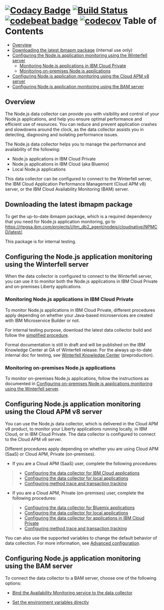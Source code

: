 [![Codacy Badge](https://api.codacy.com/project/badge/Grade/439d3e6d7897457fbedaea71c14f7a6a)](https://www.codacy.com/app/shiyanf/node-ibmapm-embed?utm_source=github.com&amp;utm_medium=referral&amp;utm_content=IBM-APM/node-ibmapm-embed&amp;utm_campaign=Badge_Grade)
[![Build Status](https://travis-ci.org/IBM-APM/node-ibmapm-embed.svg?branch=master)](https://travis-ci.org/IBM-APM/node-ibmapm-embed)
[![codebeat badge](https://codebeat.co/badges/c53e9598-a0c6-40e3-8d25-40a4eeaadf07)](https://codebeat.co/projects/github-com-ibm-apm-node-ibmapm-embed-master)
[![codecov](https://codecov.io/gh/IBM-APM/node-ibmapm-embed/branch/master/graph/badge.svg)](https://codecov.io/gh/IBM-APM/node-ibmapm-embed)
Table of Contents
=================
* [Overview](#overview)
* [Downloading the latest ibmapm package](#downloading-the-latest-ibmapm-package) (internal use only)
* [Configuring the Node.js application monitoring using the Winterfell server](#configuring-the-nodejs-application-monitoring-using-the-winterfell-server)
    * [Monitoring Node.js applications in IBM Cloud Private](#monitoring-nodejs-applications-in-ibm-cloud-private)
    * [Monitoring on-premises Node.js applications](#monitoring-on-premises-nodejs-applications)
* [Configuring Node.js application monitoring using the Cloud APM v8 server](#configuring-nodejs-application-monitoring-using-the-cloud-apm-v8-server)
* [Configuring Node.js application monitoring using the BAM server](#configuring-nodejs-application-monitoring-using-the-bam-server)
## Overview
The Node.js data collector can provide you with visibility and control of your Node.js applications, and help you ensure optimal performance and efficient use of resources. You can reduce and prevent application crashes and slowdowns around the clock, as the data collector assists you in detecting, diagnosing and isolating performance issues.

The Node.js data collector helps you to manage the performance and availability of the following:

- Node.js applications in IBM Cloud Private
- Node.js applications in IBM Cloud (aka Bluemix)
- Local Node.js applications

This data collector can be configured to connect to the Winterfell server, the IBM Cloud Application Performance Management (Cloud APM v8) server, or the IBM Cloud Availability Monitoring (BAM) server.

## Downloading the latest ibmapm package
To get the up-to-date ibmapm package, which is a required dependency that you need for Node.js application monitoring, go to https://rtpgsa.ibm.com/projects/i/itm_db2_agent/nodejs/cloudnative/NPMCD/latest/.

This package is for internal testing.


## Configuring the Node.js application monitoring using the Winterfell server
When the data collector is configured to connect to the Winterfell server, you can use it to monitor both the Node.js applications in IBM Cloud Private and on-premises Liberty applications.

### Monitoring Node.js applications in IBM Cloud Private
To monitor Node.js applications in IBM Cloud Private, different procedures apply depending on whether your Java-based microservices are created with IBM Microservice Builder or not.

For internal testing purpose, download the latest data collector build and follow the [simplified procedure](readme-topics/nodejsdc-internal.md).

Formal documentation is still in draft and will be published on the IBM Knowledge Center at GA of Winterfell release. For the always up-to-date internal doc for testing, see [Winterfell Knowledge Center](https://www-03preprod.ibm.com/support/knowledgecenter/SS8G7U_18.2.0/com.ibm.icam.doc/content/deploy_dc_intro.htm) (preproduction).


### Monitoring on-premises Node.js applications
To monitor on-premises Node.js applications, follow the instructions as documented in [Configuring on-premises Node.js applications monitoring using the Winterfell server](readme-topics/nodejsdc-onprem-winterfell.md).

## Configuring Node.js application monitoring using the Cloud APM v8 server
You can use the Node.js data collector, which is delivered in the Cloud APM v8 product, to monitor your Liberty applications running locally, in IBM Cloud, or in IBM Cloud Private. The data collector is configured to connect to the Cloud APM v8 server.

Different procedures apply depending on whether you are using Cloud APM (SaaS) or Cloud APM, Private (on-premises).

- If you are a Cloud APM (SaaS) user, complete the following procedures:
> - [Configuring the data collector for IBM Cloud applications](https://www.ibm.com/support/knowledgecenter/SSMKFH/com.ibm.apmaas.doc/install/bluemix_nodejs_config_dc.htm)
> - [Configuring the data collector for local applications](https://www.ibm.com/support/knowledgecenter/SSMKFH/com.ibm.apmaas.doc/install/nodejs_config_dc.htm)
> - [Configuring method trace and transaction tracking](readme-topics/nodejsdc_mt_tt.md)

- If you are a Cloud APM, Private (on-premises) user, complete the following procedures:
> - [Configuring the data collector for Bluemix applications](https://www.ibm.com/support/knowledgecenter/SSHLNR_8.1.4/com.ibm.pm.doc/install/bluemix_nodejs_config_dc.htm)
> - [Configuring the data collector for local applications](https://www.ibm.com/support/knowledgecenter/SSHLNR_8.1.4/com.ibm.pm.doc/install/nodejs_config_dc.htm)
> - [Configuring the data collector for applications in IBM Cloud Private](readme-topics/nodejsdc_icp_apm_server.md)
> - [Configuring method trace and transaction tracking](readme-topics/nodejsdc_mt_tt.md)

You can also use the supported variables to change the default behavior of data collection. For more information, see [Advanced configuration](readme-topics/nodejs_dc_advanced_config.md).

## Configuring Node.js application monitoring using the BAM server

To connect the data collector to a BAM server, choose one of the following options:

- [Bind the Availability Monitoring service to the data collector](readme-topics/connect_bam_service.md)

- [Set the environment variables directly](readme-topics/set_var_bam.md)
